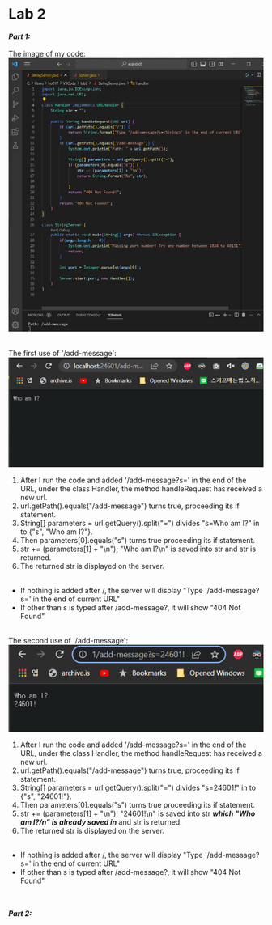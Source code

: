 # Lab 2<br/>

***Part 1:*** <br/><br/>
The image of my code: <br/>
![Code](https://github.com/hojun01720/cse15l-lab-reports/blob/main/Screenshot%202023-04-24%20112109.png?raw=true)<br/><br/>

The first use of '/add-message':<br/>
![First](https://github.com/hojun01720/cse15l-lab-reports/blob/main/Screenshot%202023-04-24%20111605.png?raw=true)<br/>

  1. After I run the code and added '/add-message?s=<String>' in the end of the URL, under the class Handler, the method handleRequest has received a new url.<br/>
  2. url.getPath().equals("/add-message") turns true, proceeding its if statement.<br/>
  3. String[] parameters = url.getQuery().split("=") divides "s=Who am I?" in to {"s", "Who am I?"}. <br/>
  4. Then parameters[0].equals("s") turns true proceeding its if statement. <br/>
  5. str += (parameters[1] + "\n"); "Who am I?\n" is saved into str and str is returned.<br/>
  6. The returned str is displayed on the server.<br/><br/>

  * If nothing is added after /, the server will display "Type '/add-message?s=<String>' in the end of current URL"
  * If other than s is typed after /add-message?, it will show "404 Not Found"<br/><br/>
  
The second use of '/add-message': <br/>
![Second](https://github.com/hojun01720/cse15l-lab-reports/blob/main/Screenshot%202023-04-24%20112255.png?raw=true)<br/>

   1. After I run the code and added '/add-message?s=<String>' in the end of the URL, under the class Handler, the method handleRequest has received a new url.<br/>
  2. url.getPath().equals("/add-message") turns true, proceeding its if statement.<br/>
  3. String[] parameters = url.getQuery().split("=") divides "s=24601!" in to {"s", "24601!"}. <br/>
  4. Then parameters[0].equals("s") turns true proceeding its if statement. <br/>
  5. str += (parameters[1] + "\n"); "24601!\n" is saved into str ***which "Who am I?/n" is already saved in*** and str is returned.<br/>
  6. The returned str is displayed on the server. <br/><br/>
  
   * If nothing is added after /, the server will display "Type '/add-message?s=<String>' in the end of current URL"
  * If other than s is typed after /add-message?, it will show "404 Not Found"<br/><br/><br/>
  
  
  ***Part 2:*** <br/><br/>
